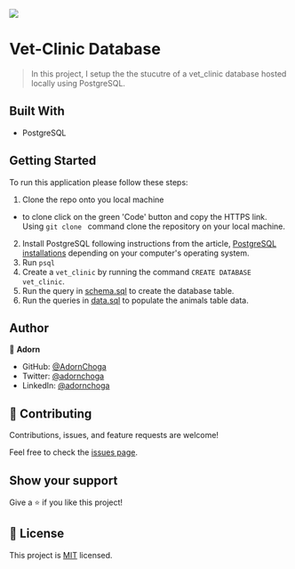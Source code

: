 ![](https://img.shields.io/badge/Microverse-blueviolet)

# Vet-Clinic Database

> In this project, I setup the the stucutre of a vet_clinic database hosted locally using PostgreSQL.

## Built With

- PostgreSQL

## Getting Started
To run this application please follow these steps:

1. Clone the repo onto you local machine
 - to clone click on the green 'Code' button and copy the HTTPS link. Using `git clone ` command clone the repository on your local machine.
2. Install PostgreSQL following instructions from the article, [PostgreSQL installations](https://www.postgresql.org/download/) depending on your computer's operating system.
3. Run `psql`
4. Create a `vet_clinic` by running the command `CREATE DATABASE vet_clinic`.
5. Run the query in [schema.sql](./schema.sql) to create the database table.
6. Run the queries in [data.sql](./data.sql) to populate the animals table data.

## Author

👤 **Adorn**

- GitHub: [@AdornChoga](https://github.com/AdornChoga)
- Twitter: [@adornchoga](https://twitter.com/adorn_choga)
- LinkedIn: [@adornchoga](https://www.linkedin.com/in/adorn-choga)


## 🤝 Contributing

Contributions, issues, and feature requests are welcome!

Feel free to check the [issues page](../../issues/).

## Show your support

Give a ⭐️ if you like this project!

## 📝 License

This project is [MIT](./MIT.md) licensed.